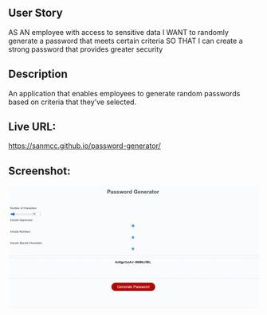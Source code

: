 ## User Story

AS AN employee with access to sensitive data
I WANT to randomly generate a password that meets certain criteria
SO THAT I can create a strong password that provides greater security

## Description 

An application that enables employees to generate random passwords based on criteria that they’ve selected.

## Live URL:
https://sanmcc.github.io/password-generator/



## Screenshot:
![Alt text](./Assets/screenshot.PNG "Screenshot")